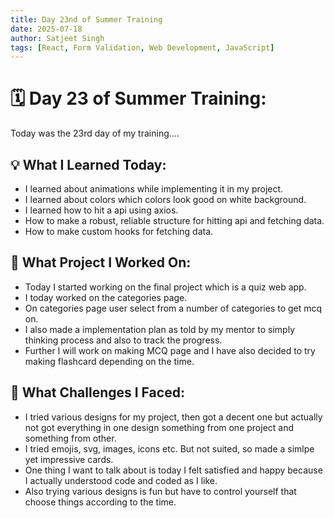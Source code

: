 ```yaml
---
title: Day 23nd of Summer Training
date: 2025-07-18
author: Satjeet Singh
tags: [React, Form Validation, Web Development, JavaScript]
---
```


# 🗓️ Day 23 of Summer Training:
Today was the 23rd day of my training....

## 💡 What I Learned Today:
- I learned about animations while implementing it in my project.
- I learned about colors which colors look good on white background.
- I learned how to hit a api using axios.
- How to make a robust, reliable structure for hitting api and fetching data.
- How to make custom hooks for fetching data.

## 📝 What Project I Worked On:
- Today I started working on the final project which is a quiz web app.
- I today worked on the categories page.
- On categories page user select from a number of categories to get mcq on.
- I also made a implementation plan as told by my mentor to simply thinking process and also to track the progress.
- Further I will work on making MCQ page and I have also decided to try making flashcard depending on the time.

## 🎯 What Challenges I Faced:
- I tried various designs for my project, then got a decent one but actually not got everything in one design
  something from one project and something from other.
- I tried emojis, svg, images, icons etc. But not suited, so made a simlpe yet impressive cards.
- One thing I want to talk about is today I felt satisfied and happy because I actually understood code and coded as I like.
- Also trying various designs is fun but have to control yourself that choose things according to the time.
